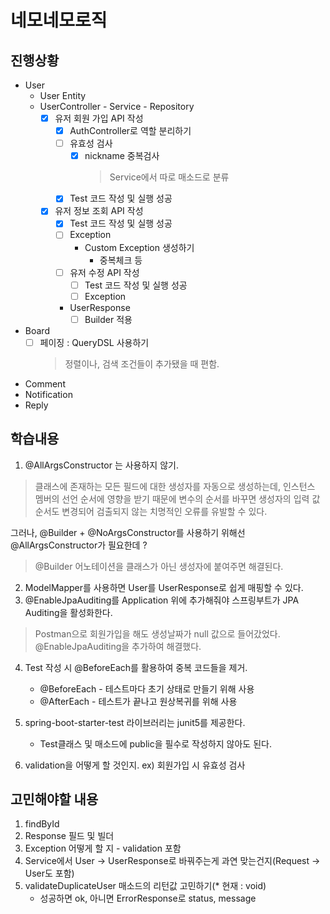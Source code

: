 # 네모네모로직
## 진행상황
- User
  - User Entity
  - UserController - Service - Repository
    - [x] 유저 회원 가입 API 작성
      - [x] AuthController로 역할 분리하기
      - [ ] 유효성 검사
        - [x] nickname 중복검사
          > Service에서 따로 매소드로 분류
      - [x] Test 코드 작성 및 실행 성공
    - [x] 유저 정보 조회 API 작성
      - [x] Test 코드 작성 및 실행 성공
      - [ ] Exception
        - Custom Exception 생성하기
          - 중복체크 등
      - [ ] 유저 수정 API 작성
        - [ ] Test 코드 작성 및 실행 성공
        - [ ] Exception
      - UserResponse
        - [ ] Builder 적용

- Board
  - [ ] 페이징 : QueryDSL 사용하기
    > 정렬이나, 검색 조건들이 추가됐을 때 편함.
- Comment
- Notification
- Reply

## 학습내용
1. @AllArgsConstructor 는 사용하지 않기.
  >클래스에 존재하는 모든 필드에 대한 생성자를 자동으로 생성하는데, 인스턴스 멤버의 선언 순서에 영향을 받기 때문에 변수의 순서를 바꾸면 생성자의 입력 값 순서도 변경되어 검출되지 않는 치명적인 오류를 유발할 수 있다.
   
그러나, @Builder + @NoArgsConstructor를 사용하기 위해선 @AllArgsConstructor가 필요한데 ?
> @Builder 어노테이션을 클래스가 아닌 생성자에 붙여주면 해결된다.

2. ModelMapper를 사용하면 User를 UserResponse로 쉽게 매핑할 수 있다.
3. @EnableJpaAuditing를 Application 위에 추가해줘야 스프링부트가 JPA Auditing을 활성화한다.
  > Postman으로 회원가입을 해도 생성날짜가 null 값으로 들어갔었다. @EnableJpaAuditing을 추가하여 해결했다.

4. Test 작성 시 @BeforeEach를 활용하여 중복 코드들을 제거. 
   - @BeforeEach - 테스트마다 초기 상태로 만들기 위해 사용
   - @AfterEach - 테스트가 끝나고 원상복귀를 위해 사용

5. spring-boot-starter-test 라이브러리는 junit5를 제공한다.
   - Test클래스 및 매소드에 public을 필수로 작성하지 않아도 된다.

6. validation을 어떻게 할 것인지. ex) 회원가입 시 유효성 검사

## 고민해야할 내용
1. findById
2. Response 필드 및 빌더
3. Exception 어떻게 할 지 - validation 포함
4. Service에서 User -> UserResponse로 바꿔주는게 과연 맞는건지(Request -> User도 포함)
5. validateDuplicateUser 매소드의 리턴값 고민하기(* 현재 : void)
   - 성공하면 ok, 아니면 ErrorResponse로 status, message